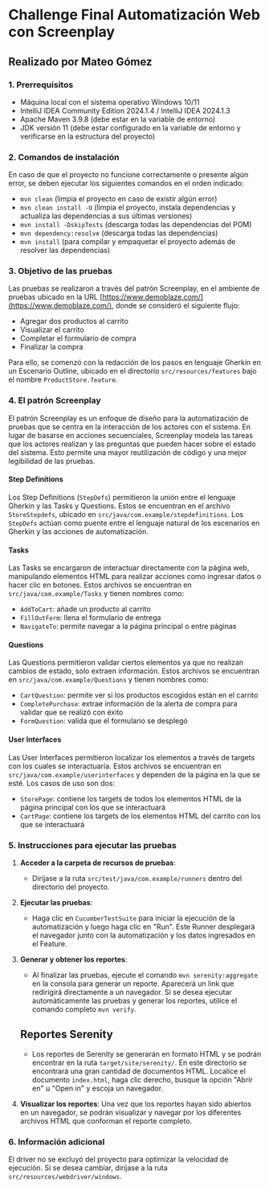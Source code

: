 # Challenge Final Automatización Web con Screenplay

## Realizado por Mateo Gómez

### 1. Prerrequisitos
- Máquina local con el sistema operativo Windows 10/11
- IntelliJ IDEA Community Edition 2024.1.4 / IntelliJ IDEA 2024.1.3
- Apache Maven 3.9.8 (debe estar en la variable de entorno)
- JDK versión 11 (debe estar configurado en la variable de entorno y verificarse en la estructura del proyecto)

### 2. Comandos de instalación
En caso de que el proyecto no funcione correctamente o presente algún error, se deben ejecutar los siguientes comandos en el orden indicado:
- `mvn clean` (limpia el proyecto en caso de existir algún error)
- `mvn clean install -U` (limpia el proyecto, instala dependencias y actualiza las dependencias a sus últimas versiones)
- `mvn install -DskipTests` (descarga todas las dependencias del POM)
- `mvn dependency:resolve` (descarga todas las dependencias)
- `mvn install` (para compilar y empaquetar el proyecto además de resolver las dependencias)

### 3. Objetivo de las pruebas
Las pruebas se realizaron a través del patrón Screenplay, en el ambiente de pruebas ubicado en la URL [https://www.demoblaze.com/](https://www.demoblaze.com/), donde se consideró el siguiente flujo:

- Agregar dos productos al carrito
- Visualizar el carrito
- Completar el formulario de compra
- Finalizar la compra

Para ello, se comenzó con la redacción de los pasos en lenguaje Gherkin en un Escenario Outline, ubicado en el directorio `src/resources/features` bajo el nombre `ProductStore.feature`.

### 4. El patrón Screenplay
El patrón Screenplay es un enfoque de diseño para la automatización de pruebas que se centra en la interacción de los actores con el sistema. En lugar de basarse en acciones secuenciales, Screenplay modela las tareas que los actores realizan y las preguntas que pueden hacer sobre el estado del sistema. Esto permite una mayor reutilización de código y una mejor legibilidad de las pruebas.

#### Step Definitions
Los Step Definitions (`StepDefs`) permitieron la unión entre el lenguaje Gherkin y las Tasks y Questions. Estos se encuentran en el archivo `StoreStepdefs`, ubicado en `src/java/com.example/stepdefinitions`. Los `StepDefs` actúan como puente entre el lenguaje natural de los escenarios en Gherkin y las acciones de automatización.

#### Tasks
Las Tasks se encargaron de interactuar directamente con la página web, manipulando elementos HTML para realizar acciones como ingresar datos o hacer clic en botones. Estos archivos se encuentran en `src/java/com.example/Tasks` y tienen nombres como:
- `AddToCart`: añade un producto al carrito
- `FillOutForm`: llena el formulario de entrega
- `NavigateTo`: permite navegar a la página principal o entre páginas

#### Questions
Las Questions permitieron validar ciertos elementos ya que no realizan cambios de estado, solo extraen información. Estos archivos se encuentran en `src/java/com.example/Questions` y tienen nombres como:
- `CartQuestion`: permite ver si los productos escogidos están en el carrito
- `CompletePurchase`: extrae información de la alerta de compra para validar que se realizó con éxito
- `FormQuestion`: valida que el formulario se desplegó

#### User Interfaces
Las User Interfaces permitieron localizar los elementos a través de targets con los cuales se interactuaría. Estos archivos se encuentran en `src/java/com.example/userinterfaces` y dependen de la página en la que se esté. Los casos de uso son dos:
- `StorePage`: contiene los targets de todos los elementos HTML de la página principal con los que se interactuará
- `CartPage`: contiene los targets de los elementos HTML del carrito con los que se interactuará

### 5. Instrucciones para ejecutar las pruebas

1. **Acceder a la carpeta de recursos de pruebas**:
    - Diríjase a la ruta `src/test/java/com.example/runners` dentro del directorio del proyecto.

2. **Ejecutar las pruebas**:
    - Haga clic en `CucumberTestSuite` para iniciar la ejecución de la automatización y luego haga clic en "Run". Este Runner desplegará el navegador junto con la automatización y los datos ingresados en el Feature.

3. **Generar y obtener los reportes**:
    - Al finalizar las pruebas, ejecute el comando `mvn serenity:aggregate` en la consola para generar un reporte. Aparecerá un link que redirigirá directamente a un navegador. Si se desea ejecutar automáticamente las pruebas y generar los reportes, utilice el comando completo `mvn verify`.
    
    ## Reportes Serenity
    - Los reportes de Serenity se generarán en formato HTML y se podrán encontrar en la ruta `target/site/serenity/`. En este directorio se encontrará una gran cantidad de documentos HTML. Localice el documento `index.html`, haga clic derecho, busque la opción "Abrir en" u "Open in" y escoja un navegador.

4. **Visualizar los reportes**:
Una vez que los reportes hayan sido abiertos en un navegador, se podrán visualizar y navegar por los diferentes archivos HTML que conforman el reporte completo.

### 6. Información adicional
El driver no se excluyó del proyecto para optimizar la velocidad de ejecución. Si se desea cambiar, diríjase a la ruta `src/resources/webdriver/windows`.


